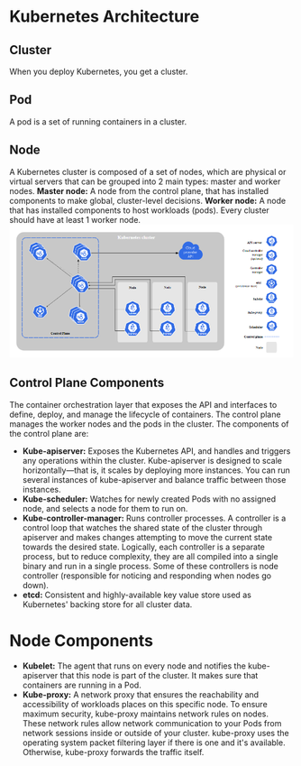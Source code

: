 # Kubernetes Architecture
## Cluster
When you deploy Kubernetes, you get a cluster.
## Pod
A pod is a set of running containers in a cluster.
## Node
A Kubernetes cluster is composed of a set of nodes, which are physical or virtual servers that can be grouped into 2 main types: master and worker nodes.
**Master node:**  A node from the control plane, that has installed components to make global, cluster-level decisions.
**Worker node:** A node that has installed components to host workloads (pods).
Every cluster should have at least 1 worker node. 
![Kubernetes Architecture](image.png)

## Control Plane Components
The container orchestration layer that exposes the API and interfaces to define, deploy, and manage the lifecycle of containers. The control plane manages the worker nodes and the pods in the cluster.
The components of the control plane are:
- **Kube-apiserver:** Exposes the Kubernetes API, and handles and triggers any operations within the cluster. 
Kube-apiserver is designed to scale horizontally—that is, it scales by deploying more instances. You can run several instances of kube-apiserver and balance traffic between those instances.
- **Kube-scheduler:**  Watches for newly created Pods with no assigned node, and selects a node for them to run on.
- **Kube-controller-manager:** Runs controller processes. A controller is a control loop that watches the shared state of the cluster through apiserver and makes changes attempting to move the current state towards the desired state.
Logically, each controller is a separate process, but to reduce complexity, they are all compiled into a single binary and run in a single process.
Some of these controllers is node controller (responsible for noticing and responding when nodes go down).
- **etcd:** Consistent and highly-available key value store used as Kubernetes' backing store for all cluster data.
# Node Components
- **Kubelet:** The agent that runs on every node and notifies the kube- apiserver that this node is part of the cluster. It makes sure that containers are running in a Pod.
- **Kube-proxy:** A network proxy that ensures the reachability and accessibility of workloads places on this specific node. 
To ensure maximum security, kube-proxy maintains network rules on nodes. These network rules allow network communication to your Pods from network sessions inside or outside of your cluster. kube-proxy uses the operating system packet filtering layer if there is one and it's available. Otherwise, kube-proxy forwards the traffic itself.
